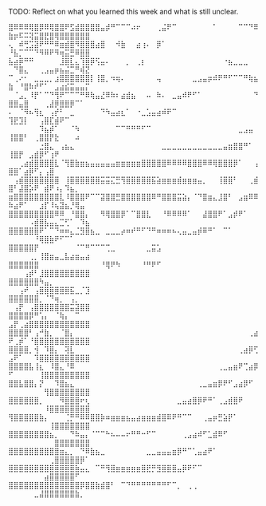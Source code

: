 TODO: Reflect on what you learned this week and what is still unclear.

⣿⠿⠿⠿⢿⣿⡿⠿⢿⣿⣿⠟⣫⣾⣿⣿⣿⣿⣤⡾⠛⠉⠉⠉⠴⠖⠀⠀⠀⢀⣬⠟⠉⠀⠀⠀⠀⠀⠀⠀⠁⠀⠀⠀⠀⠉⠉⠙⠿⣷⡶⠯⠭⢽⣭⣿⣟⣿⢿⣿⣿⣿⣿⣿⣿
⢄⠀⠾⢛⣩⣽⠟⠛⠛⠿⣶⣾⣿⠻⣿⣿⣿⣴⣿⠀⠀⠺⣷⠀⠀⣴⢰⠄⠀⡿⠁⠀⠀⠀⠀⠀⠀⠀⠀⠀⠀⠀⠀⠀⠀⠀⠀⠀⠀⠘⣧⡉⠉⠉⠙⠻⠿⠟⠻⢶⣭⣛⠿⣿⣿
⣧⣴⡿⠛⠛⠀⠀⠀⠀⠀⣸⣿⣇⣄⢹⣿⡿⢫⣤⠄⠀⠀⠀⡀⠀⢀⡆⠀⠀⠀⠀⠀⠀⠀⠀⠀⠀⠀⠀⠀⠀⠀⠐⣦⣀⣀⣀⠀⠀⠀⠙⣿⣄⠀⠀⢀⣠⣤⡶⣦⣬⣉⠛⢾⣝
⠉⢀⠔⠂⠀⣀⣀⣀⡀⣰⣿⣿⣿⣿⣿⣿⡇⢸⣿⡀⠲⢶⠄⠀⠀⠀⠀⠀⠀⢤⠀⠀⠀⠀⠀⠀⣀⣠⣤⡶⠾⠟⠛⠋⠉⠉⠛⢷⣦⣷⠀⠘⣿⠷⠞⠋⠁⠀⣠⣴⣮⣭⣤⣤⡍
⠀⠈⣠⡀⠸⡟⠁⠉⠙⢻⠟⠉⠉⠉⠛⠿⢷⣤⣜⠿⠷⠆⣴⣾⣦⠀⠀⠤⠀⠷⠄⠀⣀⣤⠾⠟⠋⠁⠀⠀⠀⠀⠀⠀⠀⠀⠀⠀⠙⣿⣿⣤⣿⠀⠀⠀⢀⣼⡿⣿⣿⡿⠉⠁⠀
⠄⠀⠈⠻⠦⢻⣆⠀⢠⡞⠃⠀⣀⠀⠀⠀⠀⠀⠙⠳⣤⣴⣆⠁⠀⠐⣀⣡⣤⣴⠾⠟⠉⠀⠀⠀⠀⠀⠀⠀⠀⠀⠀⠀⠀⠀⠀⠀⠀⢹⣟⣹⡇⠀⠀⢠⣿⣏⣾⠟⠉⠀⠀⠀⠀
⠀⠀⠀⠀⠀⠀⠹⣦⡾⠁⠀⠀⠈⠳⠀⠀⠀⠀⠀⠀⠀⠉⠉⠛⠛⠛⠋⠉⠀⠀⠀⠀⠀⠀⠀⠀⠀⠀⠀⠀⠀⠀⠀⠀⠀⣀⣠⣤⠀⢸⣿⣿⠃⠀⢀⣿⣿⡟⣗⠀⠀⠀⠴⠀⠀
⠀⠀⠀⠀⠀⠀⣐⣿⣄⠀⢠⣦⣄⠀⠀⠀⠀⠀⠀⠀⠀⠀⠀⠀⠀⠀⠀⠀⠀⠀⣀⣀⣀⣀⣀⣀⣀⣀⣀⣀⣀⣀⣤⣶⣿⣿⠛⠁⠀⢸⣿⡟⠀⣠⣾⡿⠋⢰⠟⠀⠀⠀⠀⠀⠀
⠀⠀⢀⣴⣾⣿⣿⣿⣿⣇⠈⢻⣿⣷⣶⣦⣤⣤⣤⣤⣤⣶⣶⣶⣶⣶⣿⣿⣿⣿⣿⠿⠿⠿⠿⣿⣿⣿⠿⠿⢿⣿⣿⣿⡿⠁⠀⠀⢠⣿⣿⠁⣴⡿⠋⡄⢠⣿⠀⠀⠀⠀⠀⠀⠀
⠀⢠⣾⣿⣿⣿⣿⣿⣿⣿⠀⢸⣿⣿⣿⣿⣿⣿⣭⣭⣍⣛⢻⣿⣿⣿⣿⣿⣯⣵⣶⣶⣶⣾⣶⣶⣶⣤⡀⠀⠀⢸⣿⣿⠃⠀⠀⢀⣾⣿⠃⣼⣿⡵⠟⠀⣾⠟⠰⡄⠹⣦⡀⠀⠀
⣶⣿⣿⣿⣿⣿⣿⣿⣿⣿⣇⠸⣿⣿⣿⠟⠉⠉⣽⣿⣿⣛⣿⣿⣿⣿⣿⣿⠿⠛⣿⣿⣿⣭⣵⡄⠈⠙⣿⣶⣄⣸⣿⠃⠀⣠⣶⠿⠿⠷⣴⠟⠁⠀⠀⣰⡏⠸⢦⣽⣦⡘⢿⣤⠀
⣿⣿⣿⣿⣿⣿⣿⣿⣿⠿⠿⠀⠘⣿⣿⡄⠀⠀⠻⢿⣿⣿⡿⠁⠉⣿⣿⣇⠀⠀⠘⠿⠿⠿⠿⠁⠀⠀⣼⣿⣿⠟⠁⣠⡾⠟⠁⠀⠀⠀⠀⠀⠀⠠⣾⣿⣧⣤⣄⣉⢋⠁⠀⠹⣦
⣿⣿⣿⣿⣿⣿⠟⠁⠉⠙⠶⠶⣄⣈⣻⣿⣦⣀⠀⣀⣀⣀⡴⠶⠞⠛⠋⠙⠛⠶⠶⠶⠦⢄⣤⣀⣤⡾⠿⠛⠁⠀⠉⠁⠀⠀⠀⠀⠀⠀⠀⠀⠀⠀⠘⢿⣿⣷⠟⠋⠉⠁⠀⠀⠀
⣿⣿⣿⣿⣿⡟⠀⠀⠀⠀⠀⠀⠀⠈⠉⠛⠉⠉⠉⢉⣀⠀⠀⠀⠀⠀⠀⣀⣭⣡⠀⠀⠀⠀⠀⠀⠀⠀⠀⠀⠀⠀⠀⠀⠀⠀⠀⠀⠀⠀⠀⠀⠀⢀⡀⢸⣿⣶⣤⣀⣧⣴⣶⣤⣴
⣿⣿⣿⣿⣿⣿⠀⠀⠀⠀⠀⠀⠀⠀⠀⠀⠀⠀⠘⢿⠟⠳⠀⠀⠀⠀⠘⠛⠟⠋⠀⠀⠀⠀⠀⠀⠀⠀⠀⠀⠀⠀⠀⠀⠀⠀⠀⠀⠀⠀⠀⠀⢠⡾⠃⣸⣿⣿⣿⣿⣿⣿⣿⣿⣿
⣿⣿⣿⣿⣿⣿⠳⣤⡀⠀⠀⠀⠀⠀⠀⠀⠀⠀⠀⠀⠀⠀⠀⠀⠀⠀⠀⠀⠀⠀⠀⠀⠀⠀⠀⠀⠀⠀⠀⠀⠀⠀⠀⠀⠀⠀⠀⠀⠀⠀⠀⢠⠞⠀⢠⣿⣿⣿⣿⣿⣿⣯⣀⡈⣹
⣿⣿⣿⣿⣿⣿⡀⠈⠙⢶⡀⠀⢠⡀⠀⠀⠀⠀⠀⠀⠀⠀⠀⠀⠀⠀⠀⠀⠀⠀⠀⠀⠀⠀⠀⠀⠀⠀⠀⠀⠀⠀⠀⠀⠀⠀⠀⠀⠀⠀⢠⡟⠀⢠⣿⣿⣿⣿⣿⣿⣿⣭⣽⣿⣿
⣿⣿⣿⣿⡿⠛⢡⡄⠀⠈⢷⡄⠀⠉⠀⠀⠀⠀⠀⠀⠀⠀⠀⠀⠀⠀⠀⠀⠀⠀⠀⠀⠀⠀⠀⠀⠀⠀⠀⠀⠀⠀⠀⠀⠀⠀⠀⠀⠀⣠⡟⢀⣴⣿⣿⣿⣿⣿⣿⣿⣿⣿⣿⣿⣿
⣿⣿⣿⣿⠃⢠⠚⣷⡀⠀⠈⣿⡄⠀⠀⠀⠀⠀⠀⠀⠀⠀⠀⠀⠀⠀⠀⠀⠀⠀⠀⠀⠀⠀⠀⠀⠀⠀⠀⠀⠀⠀⠀⠀⠀⠀⠀⢀⣴⠟⢀⡾⠁⠘⣿⣿⣿⣿⣿⣿⣿⣿⣿⣿⣿
⣿⣿⣿⣿⡀⢺⠀⠹⣿⡄⠀⢽⣇⠀⠀⠀⠀⠀⠀⠀⠀⠀⠀⠀⠀⠀⠀⠀⠀⠀⠀⠀⠀⠀⠀⠀⠀⠀⠀⠀⠀⠀⠀⠀⠀⢀⣴⡿⢋⣠⠟⠁⠀⠀⠹⣿⣿⣿⣿⣿⣿⣿⣿⣿⣿
⣿⣿⣿⣿⣧⢸⣆⠀⠸⣿⣄⠘⠿⠀⠀⠀⠀⠀⠀⠀⠀⠀⠀⠀⠀⠀⠀⠀⠀⠀⠀⠀⠀⠀⠀⠀⠀⠀⠀⠀⠀⢀⣀⣤⣶⠟⢉⣴⡿⠋⠀⠀⠀⠀⠀⢸⣿⣿⣿⣿⣿⣿⣿⣿⣿
⣿⣿⣧⣿⣿⡄⡝⠀⠀⠹⣿⣦⣄⠀⠀⠀⠀⠀⠀⠀⠀⠀⠀⠀⠀⠀⠀⠀⠀⠀⠀⠀⠀⠀⠀⠀⠀⢀⣀⣤⣶⡿⠟⠋⣠⣴⡿⠋⠀⠀⠀⠀⠀⠀⠀⠀⢻⣿⣿⣿⣿⣿⣿⣿⣿
⣿⣿⣿⣿⣿⣿⡀⠀⠀⠀⠻⣿⣿⣿⠖⢆⠀⠀⠀⠀⠀⠀⠀⠀⠀⠀⠀⠀⠀⠀⠀⠀⠀⣀⣤⣴⣿⡿⠟⠛⠁⢀⣠⣾⣿⠟⠀⠀⠀⠀⠀⠀⠀⠀⠀⠀⠸⣿⣿⣿⣿⣿⣿⣿⣿
⢻⣿⣿⣿⣿⣿⣷⡄⠀⠀⠀⢈⡛⠛⠿⠿⣿⣿⡷⠶⣶⣶⣶⣦⣤⣴⣶⣶⣶⣾⣿⠿⠟⠛⠉⠉⠀⠀⢀⣤⡶⣛⣵⡟⠁⠀⠀⠀⠀⠀⠀⠀⠀⠀⠀⠀⠀⢸⣿⣿⣿⣿⣿⣿⣿
⣿⣿⣿⣿⣿⣿⣿⣿⣦⡀⠀⠀⠙⠷⣤⡄⠈⠉⠉⠓⠦⠤⠤⠖⠛⠛⠒⠋⠉⠀⠀⠀⠀⠀⢀⣠⣴⠾⠋⣁⣾⠿⠋⠀⠀⠀⠀⠀⠀⠀⠀⠀⠀⠀⠀⠀⠀⠀⣿⣿⣿⣿⣿⣿⣿
⣿⣿⣿⣿⣿⣿⣿⣿⣿⣿⣶⣄⡀⠀⠙⠿⣷⣦⣀⠀⠀⠀⠀⠀⠀⠀⠀⣀⣀⣤⣤⣤⣶⡿⠛⠉⢁⣤⣴⠟⠁⠀⠀⠀⠀⠀⠀⠀⠀⠀⠀⠀⠀⠀⠀⠀⠀⢀⣿⣿⣿⣿⣿⡿⠁
⣿⣿⣿⣿⣿⣿⣿⣿⣿⣿⣿⣿⣿⣷⣤⣄⠀⠉⠛⢻⣿⣶⣶⣶⣶⣶⣿⣟⡛⣻⣿⣿⣿⣤⡿⠟⠋⠉⠀⠀⠀⠀⠀⠀⠀⠀⠀⠀⠀⠀⠀⠀⠀⠀⠀⠀⣴⣿⣿⣿⣿⣿⠋⠀⠀
⣿⣿⣿⣿⣿⣿⣿⣿⣿⣿⣿⣿⣿⣿⡿⣿⣿⣷⣾⣿⠃⠀⠉⠙⠛⠛⠛⠛⠛⠛⠛⠋⠉⡀⠀⢀⢀⠀⠀⠀⠀⠀⠀⠀⠀⠀⠀⠀⠀⠀⠀⠀⠀⠀⣀⣼⣿⣿⣿⣿⣿⣿⣷⡀⠀